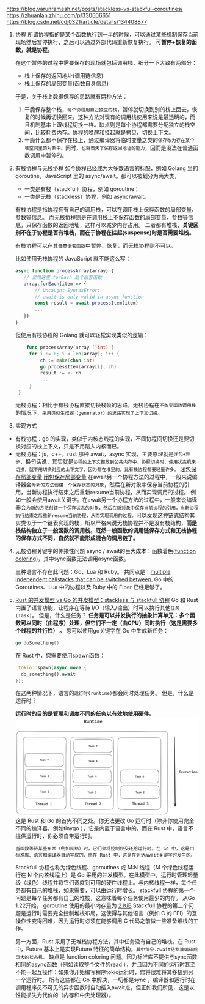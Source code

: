 https://blog.varunramesh.net/posts/stackless-vs-stackful-coroutines/
https://zhuanlan.zhihu.com/p/330606651
https://blog.csdn.net/cdj0321/article/details/134408877

1. 协程
   所谓协程指的是某个函数执行到一半的时候，可以通过某些机制保存当前现场然后暂停执行，之后可以通过外部代码重新恢复执行。
   **可暂停+恢复的函数，就是协程。**

   在这个暂停的过程中需要保存的现场就包括调用栈，细分一下大致有两部分：

   - 栈上保存的返回地址(调用链信息)
   - 栈上保存的局部变量(函数自身信息)

   于是，关于栈上数据保存的思路就有两种方法：

   1. 干脆保存整个栈，`每个协程用自己独立的栈`，暂停就切换到别的栈上面去，恢复的时候再切换回来。这种方法对现有的调用栈使用来说是最透明的，而且机制基本上跟线程切换一样。缺点则是每个协程都需要分配独立的栈空间，比较耗费内存。协程的唤醒和挂起就是拷贝、切换上下文。
   2. 干脆什么都不保存在栈上，通过编译器将临时变量之类的`保存改为存在某个堆空间里的对象中。`同时，`也就丧失了保存返回地址的能力`，因而是没法在普通函数调用中暂停的。

2. 有栈协程与无栈协程
   如今协程已经成为大多数语言的标配，例如 Golang 里的 goroutine，JavaScript 里的 async/await。都可以被划分为两大类，

   - 一类是有栈（stackful）协程，例如 goroutine；
   - 一类是无栈（stackless）协程，例如 async/await。

   有栈协程是指协程拥有自己的调用栈，可以在调用栈上保存函数的局部变量、参数等信息。
   而无栈协程则是在调用栈上不保存函数的局部变量、参数等信息，只保存函数的返回地址，这样可以减少内存占用。
   二者都有堆栈，**关键区别不在于协程是否有堆栈，而在于协程在挂起(suspense)时是否需要堆栈。**

   有栈协程可以在其`任意嵌套函数`中暂停、恢复，而无栈协程则不可以。

   比如使用无栈协程的 JavaScript 就不能这么写：

   ```js
   async function processArray(array) {
      // 显然这里 forEach 是个嵌套函数
      array.forEach(item => {
          // Uncaught SyntaxError:
          // await is only valid in async function
          const result = await processItem(item)
          ...
      })
   }
   ```

   但使用有栈协程的 Golang 就可以轻松实现类似的逻辑：

   ```go
       func processArray(array []int) {
        for i := 0; i < len(array); i++ {
            ch := make(chan int)
            go processItem(array[i], ch)
            result := <- ch
            ...
        }
    }
   ```

   无栈协程：相比于有栈协程直接切换栈帧的思路，无栈协程在`不改变函数调用栈`的情况下，`采用类似生成器（generator）的思路实现了上下文切换`。

3. 实现方式

- 有栈协程：go 的实现，类似于内核态线程的实现，不同协程间切换还是要切换对应的栈上下文，只是不用陷入内核而已。
- 无栈协程：js，c++，rust 那种 await，async 实现，主要原理就是`闭包+异步`，换句话说，其实就是`协程的上下文都放到公共内存中，协程切换时，使用状态机来切换，就不用切换对应的上下文了，因为都在堆里的。比有栈协程都要轻量许多。`
  [闭包保存局部变量](image-2.png)
  [闭包保存局部变量](https://www.typescriptlang.org/zh/play/?target=1&module=7#code/IYZwngdgxgBAZgV2gFwJYHsI2AB1QCgEoYBvAWACgYYAnAU2QRqwEZKBfSy0SWRFDFgC2wVBCKlK1KJhDJsMALww2VGDIhzadEEuwB3UfNwFCU9bPQAbOgDor6AOb56IADTAzFThSA)
  在await另一个协程方法的过程中，一般来说编译器会`为新的方法创建一个保存状态的对象`，然后在新对象中保存当前协程的引用，当新协程执行结束之后重新resume当前协程，从而实现调用的过程。
  例如一般会使用await关键字。在await另一个协程方法的过程中，一般来说编译器会`为新的方法创建一个保存状态的对象，然后在新对象中保存当前协程的引用，当新协程执行结束之后重新resume当前协程，从而实现调用的过程。`可以发现这种链式结构其实类似于一个链表实现的栈，所以严格来说无栈协程并不是没有栈结构，**而是栈结构独立于一般函数的调用栈**。**既然一般函数的调用链保存方式和无栈协程的保存方式不同，自然就不能形成混合的调用链了。**

4. 无栈协程关键字的传染性问题
   async / await的巨大成本：函数着色([function coloring](https://journal.stuffwithstuff.com/2015/02/01/what-color-is-your-function/))，其中sync函数无法调用async函数。

   三种语言不存在此问题：Go、Lua 和 Ruby。
   共同点是：[multiple independent callstacks that can be switched between.](https://journal.stuffwithstuff.com/2013/01/13/iteration-inside-and-out/)
   Go 中的 Goroutines、Lua 中的协程以及 Ruby 中的 Fiber 已经足够了。

5. [Rust 的并发模型 vs Go 的并发模型：stackless 与 stackfull 协程](https://kerkour.com/rust-vs-go-concurrency-models-stackfull-vs-stackless-coroutines)
   Go 和 Rust 内置了语言功能，让程序在等待 I/O（输入/输出）时可以执行其他`任务(Task)`。
   但是，什么是任务？
   **任务是可以并发执行的抽象计算单元：多个函数可以同时（由程序）处理，但它们不一定（由CPU）同时执行（这是需要多个线程的并行性） 。**
   您可以使用go关键字在 Go 中生成新任务：

   ```go
   go doSomething()
   ```

   在 Rust 中，您需要使用spawn函数：

   ```rust
    tokio::spawn(async move {
     do_something().await
   });
   ```

   在这两种情况下，语言的`运行时(runtime)`都会同时处理任务。
   但是，什么是运行时？

   **运行时的目的是管理和调度不同的任务以有效地使用硬件。**
   ![alt text](image-3.png)
   这是 Rust 和 Go 的首先不同之处。你无法更改 Go 运行时（除非你使用完全不同的编译器，例如tinygo ），它是内置于语言中的，而在 Rust 中，语言不提供运行时，你必须自带运行时。

   `当函数等待某些东西（例如网络）时，它们会将控制权交还给运行时。在 Go 中，这是由标准库、语言和编译器自动完成的，而在 Rust 中，这是在到达await关键字时发生的。`

   Stackfull 协程也称为绿色线程、goroutines 或 M:N 线程（M 个绿色线程运行在 N 个内核线程上）是 Go 采用的并发模型。在此模型中，运行时管理轻量级（绿色）线程并将它们调度到可用的硬件线程上。与内核线程一样，每个任务都有自己的堆栈，如果需要，可以由运行时增长。
   stackfull 协程的第一个问题是每个任务都有自己的堆栈，这意味着每个任务使用最少的内存。
   从Go 1.22开始， goroutine 使用的最小内存量为 [2 KiB](https://github.com/golang/go/blob/master/src/runtime/stack.go#L75)
   Stackfull 协程的第二个问题是运行时需要完全控制堆栈布局，这使得与其他语言（例如 C 的 FFI）的互操作性变得困难，因为运行时必须在能够调用 C 代码之前做一些准备堆栈的工作。

   另一方面，Rust 采用了无堆栈协程方法，其中任务没有自己的堆栈。在 Rust 中，Future 基本上是实现Future 特征的简单结构，`其中每个.await链都被编译成巨大的状态机。`
   缺点是 function coloring 问题。因为标准库不提供与sync函数相同的async函数（例如读取整个文件的read ），并且因为不同的运行时甚至不能一起互操作：如果你开始编写程序tokio运行时，您将很难将其移植到另一个运行时。
   所有这些都在 Go 中解决，一切都是sync ，编译器和运行时在调用程序员不可见的异步函数时自动插入await点，但正如我们所见，这是以性能损失为代价的（内存和中央处理器）。

